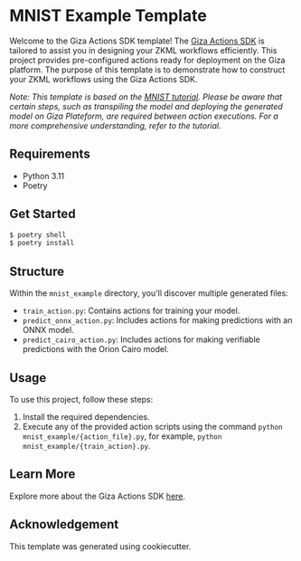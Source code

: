 # MNIST Example Template

Welcome to the Giza Actions SDK template! The [Giza Actions SDK](https://actions.gizatech.xyz/welcome/giza-actions-sdk) is tailored to assist you in designing your ZKML workflows efficiently. This project provides pre-configured actions ready for deployment on the Giza platform. The purpose of this template is to demonstrate how to construct your ZKML workflows using the Giza Actions SDK.

*Note: This template is based on the [MNIST tutorial](https://actions.gizatech.xyz/tutorials/build-a-verifiable-neural-network-with-giza-actions). Please be aware that certain steps, such as transpiling the model and deploying the generated model on Giza Plateform, are required between action executions. For a more comprehensive understanding, refer to the tutorial.*

## Requirements
- Python 3.11
- Poetry

## Get Started
```bash
$ poetry shell
$ poetry install
```

## Structure
Within the `mnist_example` directory, you'll discover multiple generated files:
- `train_action.py`: Contains actions for training your model.
- `predict_onnx_action.py`: Includes actions for making predictions with an ONNX model.
- `predict_cairo_action.py`: Includes actions for making verifiable predictions with the Orion Cairo model.

## Usage
To use this project, follow these steps:
1. Install the required dependencies.
2. Execute any of the provided action scripts using the command `python mnist_example/{action_file}.py`, for example, `python mnist_example/{train_action}.py`.

## Learn More
Explore more about the Giza Actions SDK [here](https://actions.gizatech.xyz/welcome/giza-actions-sdk).

## Acknowledgement
This template was generated using cookiecutter.

